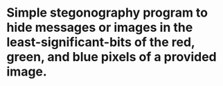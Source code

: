 # Simple stegonography program to hide messages or images in the least-significant-bits of the red, green, and blue pixels of a provided image.